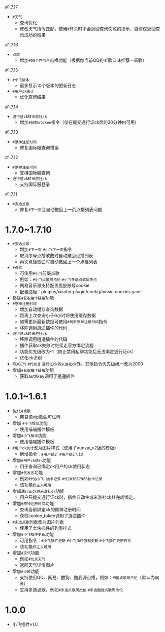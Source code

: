﻿#1.7.17
* `#天气`
	* 查询优化
	* 修改天气指令匹配，使用`#`开头时才会返回查询失败的提示，否则仅返回查询成功的结果

#1.7.16
* `点歌`
	* 增加`#QQ个性电台`点播功能（根据你当前QQ的听歌口味推荐一首歌）

#1.7.15
* `#小飞版本`
	* 最多显示10个版本的更新日志
* `#用户ck统计`
	* 优化查询结果

#1.7.14
* `通行证ck转米游社ck`
	* 增加`#获取stoken`指令（仅在提交通行证ck后的30分钟内可用）

#1.7.13
* `#原神注册时间`
	* 修复国际服查询错误

#1.7.12
* `#原神注册时间`
	* 支持国际服查询
* `通行证ck转米游社ck`
	* 支持国际服登录

#1.7.11
* `#多选点歌`
	* 修复`#下一页`会自动撤回上一页点播列表问题

# 1.7.0~1.7.10
* `#多选点歌`
	* 增加`#下一页` `#小飞下一页`指令
	* 取消序号点播歌曲时自动撤回点播列表
	* 再次点播歌曲时自动撤回上一个点播列表
* `#点歌`
	* 可使用`#小飞`前缀点歌
	* 例如：`#小飞点歌周杰伦` `#小飞多选点歌周杰伦`
	* 网易音乐源支持配置黑胶账号cookie
	* 配置路径：plugins/xiaofei-plugin/config/music.cookies.yaml
* 移除`#获取抽卡链接`功能
* `#原神注册时间`
	* 增加自动缓存查询数据
	* 距离上次查询小于6小时将使用缓存数据
	* 如需更新最新数据可使用`#刷新原神注册时间`指令
	* 移除调用逍遥插件的代码
* `通行证ck转米游社ck`
	* 移除调用逍遥插件的代码
	* 插件获取ck失败时继续走官方绑定流程
	* 功能优先级改为-1（防止禁用私聊功能后无法绑定通行证ck）
	* 优化ck识别
* 除`#天气` `#代发言` `通行证ck转米游社ck`外，其他指令优先级统一改为2000
* 增加`#获取抽卡链接`功能
	* 获取authkey调用了逍遥插件

# 1.0.1~1.6.1
* 优化`#点歌`
	* 网易源vip歌曲可试听
* 增加 `#小飞帮助`功能
	* 使用喵喵插件模板
* 增加`#小飞版本`功能
	* 使用喵喵插件模板
* `#用户ck统计`改为图片样式（使用了yunzai_v2版的模板）
	* 新增指令：`#用户统计` `#用户统计uid`
* 增加`#用户ck统计`功能
	* 用于查询已绑定ck用户的ck使用状态
* 增加`#代发言`功能
	* 例如`#代@小飞 抽卡记录` `#代203017966抽卡记录`
	* 该功能`仅主人可用`
* 增加`通行证ck转米游社ck`功能
	* 用户只提交通行证ck时，插件自动生成米游社ck并完成绑定。
* 增加`#原神注册时间`功能
	* 查询当前绑定ck的原神注册时间
	* 获取cookie_token调用了逍遥插件
* `#多选点歌`列表改为图片列表
	* 使用了土块插件的列表样式
* 增加`#小飞插件更新`功能
	* 可用指令：`#小飞插件更新` `#小飞插件强制更新` `#小飞插件更新日志`
	* 该功能`仅主人可用`
* 增加`#天气`功能
	* 例如`#北京天气`
	* 返回天气详情图片
* 增加`#点歌`功能
	* 支持使用QQ、网易、酷狗、酷我源点播，例如：`#QQ点歌周杰伦`（默认为`QQ源`）
	* 支持多选点歌，例如`#多选点歌周杰伦` `#多选酷我点歌周杰伦`

# 1.0.0
* 小飞插件v1.0